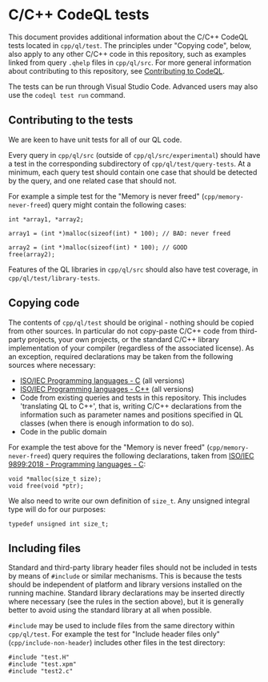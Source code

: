 # C/C++ CodeQL tests

This document provides additional information about the C/C++ CodeQL tests located in `cpp/ql/test`.  The principles under "Copying code", below, also apply to any other C/C++ code in this repository, such as examples linked from query `.qhelp` files in `cpp/ql/src`.  For more general information about contributing to this repository, see [Contributing to CodeQL](/CONTRIBUTING.md).

The tests can be run through Visual Studio Code.  Advanced users may also use the `codeql test run` command.

## Contributing to the tests

We are keen to have unit tests for all of our QL code.

Every query in `cpp/ql/src` (outside of `cpp/ql/src/experimental`) should have a test in the corresponding subdirectory of `cpp/ql/test/query-tests`. At a minimum, each query test should contain one case that should be detected by the query, and one related case that should not.

For example a simple test for the "Memory is never freed" (`cpp/memory-never-freed`) query might contain the following cases:
```
int *array1, *array2;

array1 = (int *)malloc(sizeof(int) * 100); // BAD: never freed

array2 = (int *)malloc(sizeof(int) * 100); // GOOD
free(array2);
```

Features of the QL libraries in `cpp/ql/src` should also have test coverage, in `cpp/ql/test/library-tests`.

## Copying code

The contents of `cpp/ql/test` should be original - nothing should be copied from other sources. In particular do not copy-paste C/C++ code from third-party projects, your own projects, or the standard C/C++ library implementation of your compiler (regardless of the associated license). As an exception, required declarations may be taken from the following sources where necessary:
 - [ISO/IEC Programming languages - C](https://www.iso.org/standard/74528.html) (all versions)
 - [ISO/IEC Programming languages - C++](https://www.iso.org/standard/68564.html) (all versions)
 - Code from existing queries and tests in this repository.
   This includes 'translating QL to C++', that is, writing C/C++ declarations from the information such as parameter names and positions specified in QL classes (when there is enough information to do so).
 - Code in the public domain

For example the test above for the "Memory is never freed" (`cpp/memory-never-freed`) query requires the following declarations, taken from [ISO/IEC 9899:2018 - Programming languages - C](https://www.iso.org/standard/74528.html):
```
void *malloc(size_t size);
void free(void *ptr);
```
We also need to write our own definition of `size_t`.  Any unsigned integral type will do for our purposes:
```
typedef unsigned int size_t;
```

## Including files

Standard and third-party library header files should not be included in tests by means of `#include` or similar mechanisms. This is because the tests should be independent of platform and library versions installed on the running machine. Standard library declarations may be inserted directly where necessary (see the rules in the section above), but it is generally better to avoid using the standard library at all when possible.

`#include` may be used to include files from the same directory within `cpp/ql/test`.  For example the test for "Include header files only" (`cpp/include-non-header`) includes other files in the test directory:
```
#include "test.H"
#include "test.xpm"
#include "test2.c"
```

